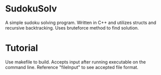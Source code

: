 # SudokuSolv
A simple sudoku solving program. Written in C++ and utilizes structs and recursive backtracking. Uses bruteforce method to find solution.

# Tutorial
Use makefile to build. Accepts input after running executable on the command line. Reference "fileInput" to see accepted file format.
